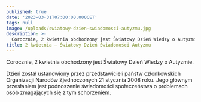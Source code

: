 ```yaml
---
published: true
date: '2023-03-31T07:00:00.000CET'
tags: null
image: /uploads/swiatowy-dzien-swiadomosci-autyzmu.jpg
description: >-
  Corocznie, 2 kwietnia obchodzony jest Światowy Dzień Wiedzy o Autyzmie. 
title: 2 kwietnia – Światowy Dzień Świadomości Autyzmu
--- 
```


Corocznie, 2 kwietnia obchodzony jest Światowy Dzień Wiedzy o Autyzmie.

Dzień został ustanowiony przez przedstawicieli państw członkowskich Organizacji Narodów Zjednoczonych 21 stycznia 2008 roku. Jego głównym przesłaniem jest podnoszenie świadomości społeczeństwa o problemach osób zmagających się z tym schorzeniem. 

